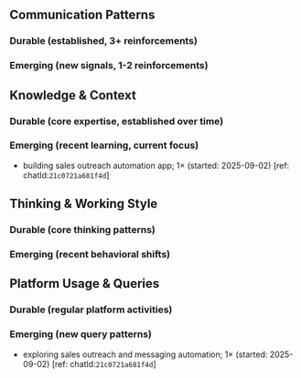 ## Communication Patterns
### Durable (established, 3+ reinforcements)

### Emerging (new signals, 1-2 reinforcements)

## Knowledge & Context
### Durable (core expertise, established over time)

### Emerging (recent learning, current focus)
- building sales outreach automation app; 1× (started: 2025-09-02) [ref: chatId:`21c0721a681f4d`]

## Thinking & Working Style
### Durable (core thinking patterns)

### Emerging (recent behavioral shifts)

## Platform Usage & Queries
### Durable (regular platform activities)

### Emerging (new query patterns)
- exploring sales outreach and messaging automation; 1× (started: 2025-09-02) [ref: chatId:`21c0721a681f4d`]